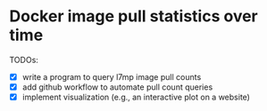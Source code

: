 # Docker image pull statistics over time

TODOs:
- [x] write a program to query l7mp image pull counts
- [x] add github workflow to automate pull count queries
- [x] implement visualization (e.g., an interactive plot on a website)
